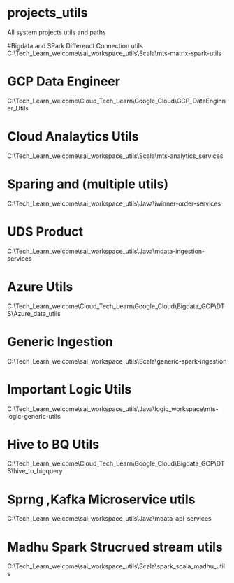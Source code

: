 # projects_utils
All system projects utils and paths



#Bigdata and SPark Differenct Connection utils 
C:\Tech_Learn_welcome\sai_workspace_utils\Scala\mts-matrix-spark-utils


# GCP Data Engineer
C:\Tech_Learn_welcome\Cloud_Tech_Learn\Google_Cloud\GCP_DataEnginner_Utils


# Cloud Analaytics Utils
C:\Tech_Learn_welcome\sai_workspace_utils\Scala\mts-analytics_services

# Sparing and (multiple utils)
C:\Tech_Learn_welcome\sai_workspace_utils\Java\iwinner-order-services

# UDS Product
C:\Tech_Learn_welcome\sai_workspace_utils\Java\mdata-ingestion-services

# Azure Utils
C:\Tech_Learn_welcome\Cloud_Tech_Learn\Google_Cloud\Bigdata_GCP\DTS\Azure_data_utils


# Generic Ingestion
C:\Tech_Learn_welcome\sai_workspace_utils\Scala\generic-spark-ingestion

# Important Logic Utils
C:\Tech_Learn_welcome\sai_workspace_utils\Java\logic_workspace\mts-logic-generic-utils


# Hive to BQ Utils
C:\Tech_Learn_welcome\Cloud_Tech_Learn\Google_Cloud\Bigdata_GCP\DTS\hive_to_bigquery


# Sprng ,Kafka Microservice utils
C:\Tech_Learn_welcome\sai_workspace_utils\Java\mdata-api-services

# Madhu Spark Strucrued stream utils
C:\Tech_Learn_welcome\sai_workspace_utils\Scala\spark_scala_madhu_utils

